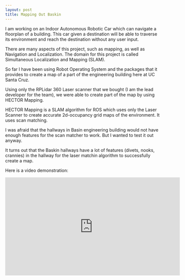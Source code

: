 ```yaml
---
layout: post
title: Mapping Out Baskin
---
```


I am working on an Indoor Autonomous Robotic Car which can navigate a floorplan of a building.
This car given a destination will be able to traverse its environment and reach the destination without any user input.

There are many aspects of this project, such as mapping, as well as Navigation and Localization.
The domain for this project is called Simultaneous Localization and Mapping (SLAM).

So far I have been using Robot Operating System and the packages that it provides to create a map of a part of the engineering building here at UC Santa Cruz.

Using only the RPLidar 360 Laser scanner that we bought (I am the lead developer for the team), we were able to create part of the map by using HECTOR Mapping.

HECTOR Mapping is a SLAM algorithm for ROS which uses only the Laser Scanner to create accurate 2d-occupancy grid maps of the environment. It uses scan matching.

I was afraid that the hallways in Basin engineering building would not have enough features for the scan matcher to work. But I wanted to test it out anyway.

It turns out that the Baskin hallways have a lot of features (divets, nooks, crannies) in the hallway for the laser matchin algorithm to successfully create a map.

Here is a video demonstration:

<iframe width="560" height="315" src="https://www.youtube.com/embed/x9NRgX7njaU" frameborder="0" allow="autoplay; encrypted-media" allowfullscreen></iframe>
